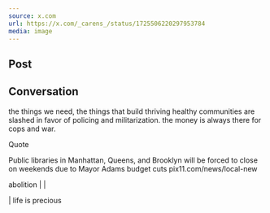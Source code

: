 ```yaml
---
source: x.com
url: https://x.com/_carens_/status/1725506220297953784
media: image
---
```


## Post

## Conversation

the things we need, the things that build thriving healthy communities are slashed in favor of policing and militarization. the money is always there for cops and war.

Quote

Public libraries in Manhattan, Queens, and Brooklyn will be forced to close on weekends due to Mayor Adams budget cuts pix11.com/news/local-new



abolition |  |

| life is precious

